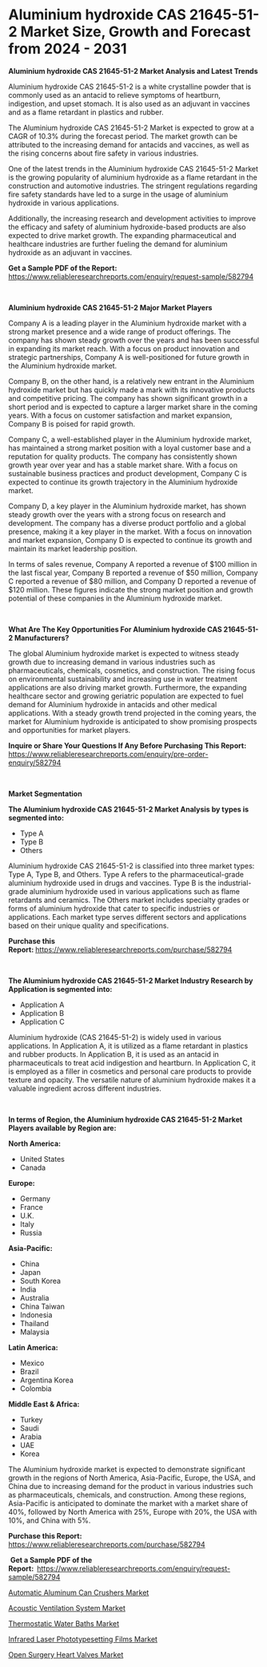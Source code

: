 <p><h1>Aluminium hydroxide CAS 21645-51-2 Market Size, Growth and Forecast from 2024 - 2031</h1></p><p><strong>Aluminium hydroxide CAS 21645-51-2 Market Analysis and Latest Trends</strong></p>
<p><p>Aluminium hydroxide CAS 21645-51-2 is a white crystalline powder that is commonly used as an antacid to relieve symptoms of heartburn, indigestion, and upset stomach. It is also used as an adjuvant in vaccines and as a flame retardant in plastics and rubber.</p><p>The Aluminium hydroxide CAS 21645-51-2 Market is expected to grow at a CAGR of 10.3% during the forecast period. The market growth can be attributed to the increasing demand for antacids and vaccines, as well as the rising concerns about fire safety in various industries.</p><p>One of the latest trends in the Aluminium hydroxide CAS 21645-51-2 Market is the growing popularity of aluminium hydroxide as a flame retardant in the construction and automotive industries. The stringent regulations regarding fire safety standards have led to a surge in the usage of aluminium hydroxide in various applications.</p><p>Additionally, the increasing research and development activities to improve the efficacy and safety of aluminium hydroxide-based products are also expected to drive market growth. The expanding pharmaceutical and healthcare industries are further fueling the demand for aluminium hydroxide as an adjuvant in vaccines.</p></p>
<p><strong>Get a Sample PDF of the Report:&nbsp;</strong> <a href="https://www.reliableresearchreports.com/enquiry/request-sample/582794">https://www.reliableresearchreports.com/enquiry/request-sample/582794</a></p>
<p>&nbsp;</p>
<p><strong>Aluminium hydroxide CAS 21645-51-2 Major Market Players</strong></p>
<p><p>Company A is a leading player in the Aluminium hydroxide market with a strong market presence and a wide range of product offerings. The company has shown steady growth over the years and has been successful in expanding its market reach. With a focus on product innovation and strategic partnerships, Company A is well-positioned for future growth in the Aluminium hydroxide market.</p><p>Company B, on the other hand, is a relatively new entrant in the Aluminium hydroxide market but has quickly made a mark with its innovative products and competitive pricing. The company has shown significant growth in a short period and is expected to capture a larger market share in the coming years. With a focus on customer satisfaction and market expansion, Company B is poised for rapid growth.</p><p>Company C, a well-established player in the Aluminium hydroxide market, has maintained a strong market position with a loyal customer base and a reputation for quality products. The company has consistently shown growth year over year and has a stable market share. With a focus on sustainable business practices and product development, Company C is expected to continue its growth trajectory in the Aluminium hydroxide market.</p><p>Company D, a key player in the Aluminium hydroxide market, has shown steady growth over the years with a strong focus on research and development. The company has a diverse product portfolio and a global presence, making it a key player in the market. With a focus on innovation and market expansion, Company D is expected to continue its growth and maintain its market leadership position.</p><p>In terms of sales revenue, Company A reported a revenue of $100 million in the last fiscal year, Company B reported a revenue of $50 million, Company C reported a revenue of $80 million, and Company D reported a revenue of $120 million. These figures indicate the strong market position and growth potential of these companies in the Aluminium hydroxide market.</p></p>
<p>&nbsp;</p>
<p><strong>What Are The Key Opportunities For Aluminium hydroxide CAS 21645-51-2 Manufacturers?</strong></p>
<p><p>The global Aluminium hydroxide market is expected to witness steady growth due to increasing demand in various industries such as pharmaceuticals, chemicals, cosmetics, and construction. The rising focus on environmental sustainability and increasing use in water treatment applications are also driving market growth. Furthermore, the expanding healthcare sector and growing geriatric population are expected to fuel demand for Aluminium hydroxide in antacids and other medical applications. With a steady growth trend projected in the coming years, the market for Aluminium hydroxide is anticipated to show promising prospects and opportunities for market players.</p></p>
<p><strong>Inquire or Share Your Questions If Any Before Purchasing This Report:</strong> <a href="https://www.reliableresearchreports.com/enquiry/pre-order-enquiry/582794">https://www.reliableresearchreports.com/enquiry/pre-order-enquiry/582794</a></p>
<p>&nbsp;</p>
<p><strong>Market Segmentation</strong></p>
<p><strong>The Aluminium hydroxide CAS 21645-51-2 Market Analysis by types is segmented into:</strong></p>
<p><ul><li>Type A</li><li>Type B</li><li>Others</li></ul></p>
<p><p>Aluminium hydroxide CAS 21645-51-2 is classified into three market types: Type A, Type B, and Others. Type A refers to the pharmaceutical-grade aluminium hydroxide used in drugs and vaccines. Type B is the industrial-grade aluminium hydroxide used in various applications such as flame retardants and ceramics. The Others market includes specialty grades or forms of aluminium hydroxide that cater to specific industries or applications. Each market type serves different sectors and applications based on their unique quality and specifications.</p></p>
<p><strong>Purchase this Report:&nbsp;</strong><a href="https://www.reliableresearchreports.com/purchase/582794">https://www.reliableresearchreports.com/purchase/582794</a></p>
<p>&nbsp;</p>
<p><strong>The Aluminium hydroxide CAS 21645-51-2 Market Industry Research by Application is segmented into:</strong></p>
<p><ul><li>Application A</li><li>Application B</li><li>Application C</li></ul></p>
<p><p>Aluminium hydroxide (CAS 21645-51-2) is widely used in various applications. In Application A, it is utilized as a flame retardant in plastics and rubber products. In Application B, it is used as an antacid in pharmaceuticals to treat acid indigestion and heartburn. In Application C, it is employed as a filler in cosmetics and personal care products to provide texture and opacity. The versatile nature of aluminium hydroxide makes it a valuable ingredient across different industries.</p></p>
<p>&nbsp;</p>
<p><strong>In terms of Region, the Aluminium hydroxide CAS 21645-51-2 Market Players available by Region are:</strong></p>
<p>
    <p> <strong> North America: </strong>
        <ul>
            <li>United States</li>
            <li>Canada</li>
        </ul>
        </p> 
    <p> <strong> Europe: </strong>
        <ul>
            <li>Germany</li>
            <li>France</li>
            <li>U.K.</li>
            <li>Italy</li>
            <li>Russia</li>
        </ul>
        </p> 
    <p> <strong> Asia-Pacific: </strong>
        <ul>
            <li>China</li>
            <li>Japan</li>
            <li>South Korea</li>
            <li>India</li>
            <li>Australia</li>
            <li>China Taiwan</li>
            <li>Indonesia</li>
            <li>Thailand</li>
            <li>Malaysia</li>
        </ul>
        </p> 
    <p> <strong> Latin America: </strong>
        <ul>
            <li>Mexico</li>
            <li>Brazil</li>
            <li>Argentina Korea</li>
            <li>Colombia</li>
        </ul>
        </p> 
    <p> <strong> Middle East & Africa: </strong>
        <ul>
            <li>Turkey</li>
            <li>Saudi</li>
            <li>Arabia</li>
            <li>UAE</li>
            <li>Korea</li>
        </ul>
    </p>
    </p>
<p><p>The Aluminium hydroxide market is expected to demonstrate significant growth in the regions of North America, Asia-Pacific, Europe, the USA, and China due to increasing demand for the product in various industries such as pharmaceuticals, chemicals, and construction. Among these regions, Asia-Pacific is anticipated to dominate the market with a market share of 40%, followed by North America with 25%, Europe with 20%, the USA with 10%, and China with 5%.</p></p>
<p><strong>Purchase this Report: </strong><a href="https://www.reliableresearchreports.com/purchase/582794">https://www.reliableresearchreports.com/purchase/582794</a></p>
<p>&nbsp;<strong>Get a Sample PDF of the Report:&nbsp;&nbsp;</strong><a href="https://www.reliableresearchreports.com/enquiry/request-sample/582794">https://www.reliableresearchreports.com/enquiry/request-sample/582794</a></p>
<p><strong></strong></p>
<p><p><a href="https://issuu.com/reportprime-2/docs/automatic-aluminum-can-crushers-market-size-2030.p">Automatic Aluminum Can Crushers Market</a></p><p><a href="https://issuu.com/reportprime-2/docs/acoustic-ventilation-system-market-size-2030.pptx">Acoustic Ventilation System Market</a></p><p><a href="https://github.com/RoccoManning/Market-Research-Report-List-3/blob/main/thermostatic-water-baths-market.md">Thermostatic Water Baths Market</a></p><p><a href="https://github.com/edytherolanlouisejk1miz0wig/Market-Research-Report-List-1/blob/main/infrared-laser-phototypesetting-films-market.md">Infrared Laser Phototypesetting Films Market</a></p><p><a href="https://github.com/gulaimolin/Market-Research-Report-List-3/blob/main/open-surgery-heart-valves-market.md">Open Surgery Heart Valves Market</a></p></p>